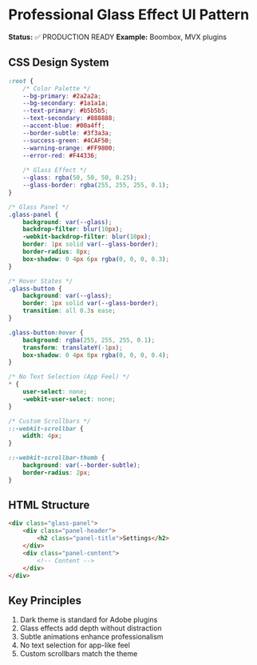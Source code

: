 # Professional Glass Effect UI Pattern

**Status:** ✅ PRODUCTION READY
**Example:** Boombox, MVX plugins

## CSS Design System

```css
:root {
    /* Color Palette */
    --bg-primary: #2a2a2a;
    --bg-secondary: #1a1a1a;
    --text-primary: #b5b5b5;
    --text-secondary: #888888;
    --accent-blue: #00a4ff;
    --border-subtle: #3f3a3a;
    --success-green: #4CAF50;
    --warning-orange: #FF9800;
    --error-red: #F44336;
    
    /* Glass Effect */
    --glass: rgba(50, 50, 50, 0.25);
    --glass-border: rgba(255, 255, 255, 0.1);
}

/* Glass Panel */
.glass-panel {
    background: var(--glass);
    backdrop-filter: blur(10px);
    -webkit-backdrop-filter: blur(10px);
    border: 1px solid var(--glass-border);
    border-radius: 8px;
    box-shadow: 0 4px 6px rgba(0, 0, 0, 0.3);
}

/* Hover States */
.glass-button {
    background: var(--glass);
    border: 1px solid var(--glass-border);
    transition: all 0.3s ease;
}

.glass-button:hover {
    background: rgba(255, 255, 255, 0.1);
    transform: translateY(-1px);
    box-shadow: 0 4px 8px rgba(0, 0, 0, 0.4);
}

/* No Text Selection (App Feel) */
* {
    user-select: none;
    -webkit-user-select: none;
}

/* Custom Scrollbars */
::-webkit-scrollbar {
    width: 4px;
}

::-webkit-scrollbar-thumb {
    background: var(--border-subtle);
    border-radius: 2px;
}
```

## HTML Structure

```html
<div class="glass-panel">
    <div class="panel-header">
        <h2 class="panel-title">Settings</h2>
    </div>
    <div class="panel-content">
        <!-- Content -->
    </div>
</div>
```

## Key Principles
1. Dark theme is standard for Adobe plugins
2. Glass effects add depth without distraction
3. Subtle animations enhance professionalism
4. No text selection for app-like feel
5. Custom scrollbars match the theme